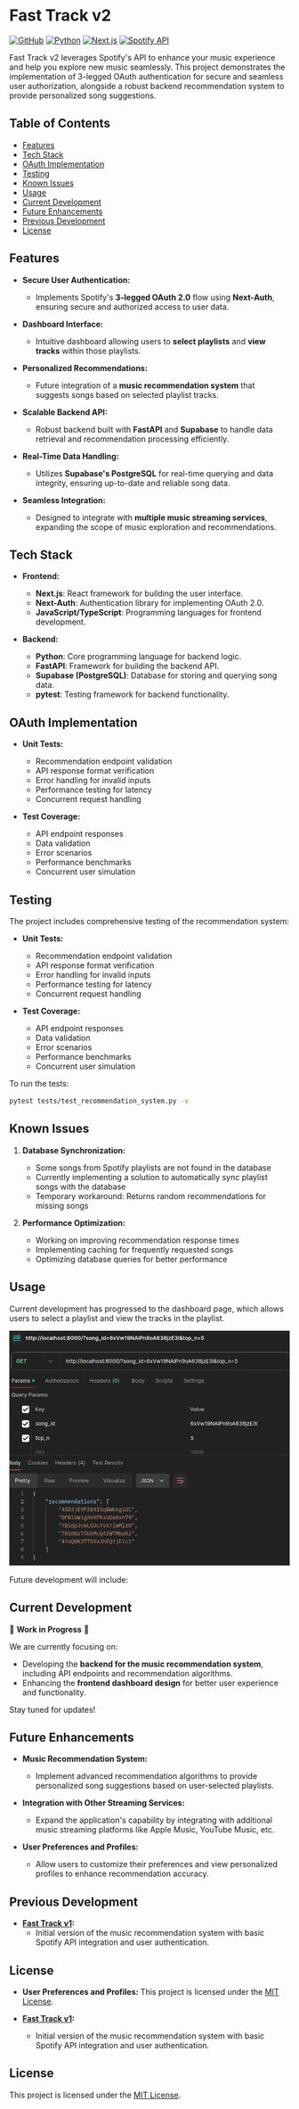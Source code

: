 # Fast Track v2

[![GitHub](https://img.shields.io/github/license/yubelgg/fast-track-v2)](https://github.com/yubelgg/fast-track-v2/blob/main/LICENSE)
[![Python](https://img.shields.io/badge/Python-3.8%2B-blue)](https://www.python.org/)
[![Next.js](https://img.shields.io/badge/Next.js-12.0-brightgreen)](https://nextjs.org/)
[![Spotify API](https://img.shields.io/badge/Spotify_API-Yes-green)](https://developer.spotify.com/documentation/web-api/)

Fast Track v2 leverages Spotify's API to enhance your music experience and help you explore new music seamlessly. This project demonstrates the implementation of 3-legged OAuth authentication for secure and seamless user authorization, alongside a robust backend recommendation system to provide personalized song suggestions.

## Table of Contents

- [Features](#features)
- [Tech Stack](#tech-stack)
- [OAuth Implementation](#oauth-implementation)
- [Testing](#testing)
- [Known Issues](#known-issues)
- [Usage](#usage)
- [Current Development](#current-development)
- [Future Enhancements](#future-enhancements)
- [Previous Development](#previous-development)
- [License](#license)

## Features

- **Secure User Authentication:**
  - Implements Spotify's **3-legged OAuth 2.0** flow using **Next-Auth**, ensuring secure and authorized access to user data.
  
- **Dashboard Interface:**
  - Intuitive dashboard allowing users to **select playlists** and **view tracks** within those playlists.
  
- **Personalized Recommendations:**
  - Future integration of a **music recommendation system** that suggests songs based on selected playlist tracks.
  
- **Scalable Backend API:**
  - Robust backend built with **FastAPI** and **Supabase** to handle data retrieval and recommendation processing efficiently.
  
- **Real-Time Data Handling:**
  - Utilizes **Supabase's PostgreSQL** for real-time querying and data integrity, ensuring up-to-date and reliable song data.
  
- **Seamless Integration:**
  - Designed to integrate with **multiple music streaming services**, expanding the scope of music exploration and recommendations.

## Tech Stack

- **Frontend:**
  - **Next.js**: React framework for building the user interface.
  - **Next-Auth**: Authentication library for implementing OAuth 2.0.
  - **JavaScript/TypeScript**: Programming languages for frontend development.
  
- **Backend:**
  - **Python**: Core programming language for backend logic.
  - **FastAPI**: Framework for building the backend API.
  - **Supabase (PostgreSQL)**: Database for storing and querying song data.
  - **pytest**: Testing framework for backend functionality.

## OAuth Implementation

- **Unit Tests:**
  - Recommendation endpoint validation
  - API response format verification
  - Error handling for invalid inputs
  - Performance testing for latency
  - Concurrent request handling

- **Test Coverage:**
  - API endpoint responses
  - Data validation
  - Error scenarios
  - Performance benchmarks
  - Concurrent user simulation

## Testing

The project includes comprehensive testing of the recommendation system:

- **Unit Tests:**
  - Recommendation endpoint validation
  - API response format verification
  - Error handling for invalid inputs
  - Performance testing for latency
  - Concurrent request handling

- **Test Coverage:**
  - API endpoint responses
  - Data validation
  - Error scenarios
  - Performance benchmarks
  - Concurrent user simulation

To run the tests:
```bash
pytest tests/test_recommendation_system.py -v
```

## Known Issues

1. **Database Synchronization:**
   - Some songs from Spotify playlists are not found in the database
   - Currently implementing a solution to automatically sync playlist songs with the database
   - Temporary workaround: Returns random recommendations for missing songs

2. **Performance Optimization:**
   - Working on improving recommendation response times
   - Implementing caching for frequently requested songs
   - Optimizing database queries for better performance

## Usage

Current development has progressed to the dashboard page, which allows users to select a playlist and view the tracks in the playlist.

![Postman](./public/postman.png)

Future development will include:

## Current Development

🚧 **Work in Progress** 🚧

We are currently focusing on:

- Developing the **backend for the music recommendation system**, including API endpoints and recommendation algorithms.
- Enhancing the **frontend dashboard design** for better user experience and functionality.

Stay tuned for updates!

## Future Enhancements

- **Music Recommendation System:**
  - Implement advanced recommendation algorithms to provide personalized song suggestions based on user-selected playlists.
  
- **Integration with Other Streaming Services:**
  - Expand the application's capability by integrating with additional music streaming platforms like Apple Music, YouTube Music, etc.
  
- **User Preferences and Profiles:**
  - Allow users to customize their preferences and view personalized profiles to enhance recommendation accuracy.

## Previous Development

- **[Fast Track v1](https://github.com/yubelgg/fast-track):**
  - Initial version of the music recommendation system with basic Spotify API integration and user authentication.

## License
- **User Preferences and Profiles:**
This project is licensed under the [MIT License](LICENSE).

- **[Fast Track v1](https://github.com/yubelgg/fast-track):**
  - Initial version of the music recommendation system with basic Spotify API integration and user authentication.

## License

This project is licensed under the [MIT License](LICENSE).
